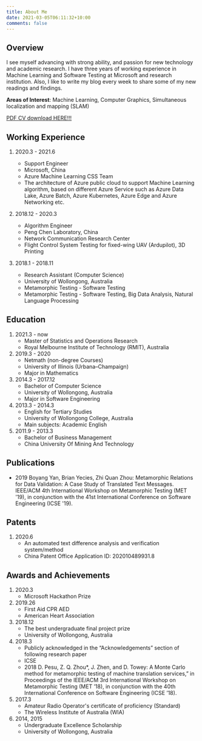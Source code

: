 ```yaml
---
title: About Me
date: 2021-03-05T06:11:32+10:00
comments: false
---
```


## Overview

I see myself advancing with strong ability, and passion for new technology and academic research. I have three years of working experience in Machine Learning and Software Testing at Microsoft and research institution. Also, I like to write my blog every week to  share some of my new readings and findings.

**Areas of Interest**: Machine Learning, Computer Graphics, Simultaneous localization and mapping (SLAM)

[PDF CV download HERE!!!](/cvEN.pdf)

## Working Experience
1. 2020.3 - 2021.6
	* Support Engineer
	* Microsoft, China
	* Azure Machine Learning CSS Team
	* The architecture of Azure public cloud to support Machine Learning algorithm, based on different Azure Service such as Azure Data Lake, Azure Batch, Azure Kubernetes, Azure Edge and Azure Networking etc.

2. 2018.12 - 2020.3
	* Algorithm Engineer
	* Peng Chen Laboratory, China
	* Network Communication Research Center
	* Flight Control System Testing for fixed-wing UAV (Ardupilot), 3D Printing

3. 2018.1 - 2018.11
	* Research Assistant (Computer Science)
	* University of Wollongong, Australia
	* Metamorphic Testing - Software Testing
	* Metamorphic Testing - Software Testing, Big Data Analysis, Natural Language Processing

## Education
1. 2021.3 - now
	* Master of Statistics and Operations Research
	* Royal Melbourne Institute of Technology (RMIT), Australia
2. 2019.3 - 2020
	* Netmath (non-degree Courses)
	* University of Illinois (Urbana–Champaign)
	* Major in Mathematics
3. 2014.3 - 2017.12
	* Bachelor of Computer Science
	* University of Wollongong, Australia
	* Major in Software Engineering
4. 2013.3 - 2014.3
	* English for Tertiary Studies
	* University of Wollongong College, Australia
	* Main subjects: Academic English
5. 2011.9 - 2013.3
	* Bachelor of Business Management
	* China University Of Mining And Technology

## Publications
* 2019 Boyang Yan, Brian Yecies, Zhi Quan Zhou: Metamorphic Relations for Data Validation: A Case Study of Translated Text Messages. IEEE/ACM 4th International Workshop on Metamorphic Testing (MET '19), in conjunction with the 41st International Conference on Software Engineering (ICSE '19).

## Patents
1. 2020.6
	* An automated text difference analysis and verification system/method
	* China Patent Office Application ID: 202010489931.8

## Awards and Achievements
1. 2020.3
	* Microsoft Hackathon Prize
2. 2019.26
	* First Aid CPR AED
	* American Heart Association
3. 2018.12
	* The best undergraduate final project prize
	* University of Wollongong, Australia
4. 2018.3
	* Publicly acknowledged in the “Acknowledgements” section of following research paper
	* ICSE
	* 2018 D. Pesu, Z. Q. Zhou\*, J. Zhen, and D. Towey: A Monte Carlo method for metamorphic testing of machine translation services,” in Proceedings of the IEEE/ACM 3rd International Workshop on Metamorphic Testing (MET ’18), in conjunction with the 40th International Conference on Software Engineering (ICSE ’18).
5. 2017.3
	* Amateur Radio Operator's certificate of proficiency (Standard)
	* The Wireless Institute of Australia (WIA)
6. 2014, 2015
	* Undergraduate Excellence Scholarship
	* University of Wollongong, Australia

